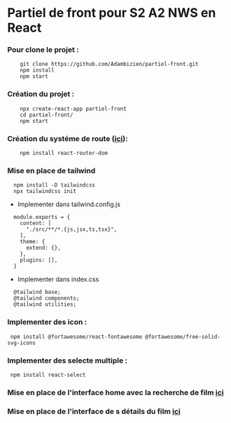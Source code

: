 # Partiel de front pour S2 A2 NWS en React

### Pour clone le projet : 
```
    git clone https://github.com/Adambizien/partiel-front.git
    npm install
    npm start
```
### Création du projet :
```
    npx create-react-app partiel-front
    cd partiel-front/
    npm start
```
### Création du systéme de route ([ici](https://github.com/Adambizien/partiel-front/blob/main/src/App.js)):
```
    npm install react-router-dom
```
### Mise en place de tailwind
``` 
  npm install -D tailwindcss
  npx tailwindcss init
```
 - Implementer dans tailwind.config.js
```
  module.exports = {
    content: [
      "./src/**/*.{js,jsx,ts,tsx}",
    ],
    theme: {
      extend: {},
    },
    plugins: [],
  }
``` 

- Implementer dans index.css
```
  @tailwind base;
  @tailwind components;
  @tailwind utilities;
```
### Implementer des icon :
```
 npm install @fortawesome/react-fontawesome @fortawesome/free-solid-svg-icons
```

### Implementer des selecte multiple :
```
 npm install react-select
```

### Mise en place de l'interface home avec la recherche de film [ici](https://github.com/Adambizien/partiel-front/blob/main/src/pages/HomePage.js)
### Mise en place de l'interface de s détails du film [ici](https://github.com/Adambizien/partiel-front/blob/main/src/pages/MovieDetails.js)


